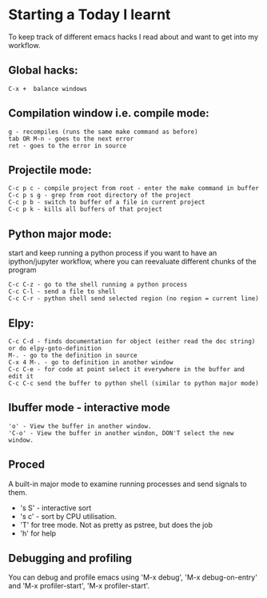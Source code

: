 # Starting a Today I learnt 

To keep track of different emacs hacks I read about and want to get into my workflow.

## Global hacks:
    C-x +  balance windows 

## Compilation window i.e. compile mode: 
    g - recompiles (runs the same make command as before)
    tab OR M-n - goes to the next error
    ret - goes to the error in source


## Projectile mode:
    C-c p c - compile project from root - enter the make command in buffer
    C-c p s g - grep from root directory of the project
    C-c p b - switch to buffer of a file in current project
    C-c p k - kills all buffers of that project
 
## Python major mode:
start and keep running a python process if you want to have an ipython/jupyter workflow, where you can reevaluate different chunks of the program

    C-c C-z - go to the shell running a python process
    C-c C-l - send a file to shell 
    C-c C-r - python shell send selected region (no region = current line)

## Elpy:
    C-c C-d - finds documentation for object (either read the doc string) or do elpy-goto-definition
    M-. - go to the definition in source
    C-x 4 M-. - go to definition in another window
    C-c C-e - for code at point select it everywhere in the buffer and edit it
    C-c C-c send the buffer to python shell (similar to python major mode)

## Ibuffer mode - interactive mode

    'o' - View the buffer in another window.
    'C-o' - View the buffer in another windon, DON'T select the new window.

 ## Proced

A built-in major mode to examine running processes and send signals to them.

  * 's S' - interactive sort
  * 's c' - sort by CPU utilisation. 
  * 'T' for tree mode. Not as pretty as pstree, but does the job
  * 'h' for help


## Debugging and profiling

You can debug and profile emacs using 'M-x debug', 'M-x debug-on-entry' and 'M-x profiler-start', 'M-x profiler-start'.

